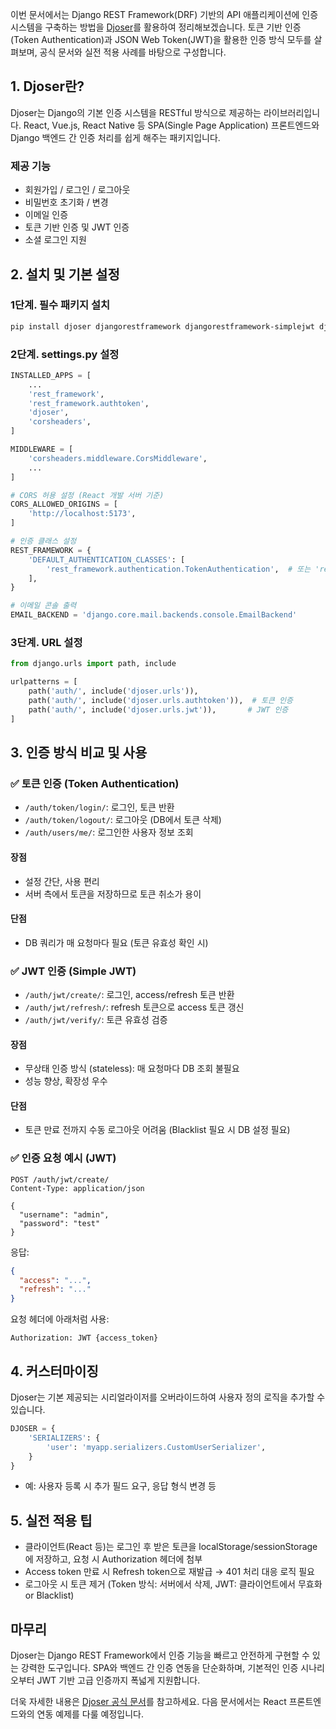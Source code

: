 이번 문서에서는 Django REST Framework(DRF) 기반의 API 애플리케이션에 인증 시스템을 구축하는 방법을 [Djoser](https://djoser.readthedocs.io/en/latest/)를 활용하여 정리해보겠습니다. 토큰 기반 인증(Token Authentication)과 JSON Web Token(JWT)을 활용한 인증 방식 모두를 살펴보며, 공식 문서와 실전 적용 사례를 바탕으로 구성합니다.

## 1. Djoser란?

Djoser는 Django의 기본 인증 시스템을 RESTful 방식으로 제공하는 라이브러리입니다. React, Vue.js, React Native 등 SPA(Single Page Application) 프론트엔드와 Django 백엔드 간 인증 처리를 쉽게 해주는 패키지입니다. 

### 제공 기능
- 회원가입 / 로그인 / 로그아웃
- 비밀번호 초기화 / 변경
- 이메일 인증
- 토큰 기반 인증 및 JWT 인증
- 소셜 로그인 지원

## 2. 설치 및 기본 설정

### 1단계. 필수 패키지 설치
```bash
pip install djoser djangorestframework djangorestframework-simplejwt django-cors-headers
```

### 2단계. settings.py 설정
```python
INSTALLED_APPS = [
    ...
    'rest_framework',
    'rest_framework.authtoken',
    'djoser',
    'corsheaders',
]

MIDDLEWARE = [
    'corsheaders.middleware.CorsMiddleware',
    ...
]

# CORS 허용 설정 (React 개발 서버 기준)
CORS_ALLOWED_ORIGINS = [
    'http://localhost:5173',
]

# 인증 클래스 설정
REST_FRAMEWORK = {
    'DEFAULT_AUTHENTICATION_CLASSES': [
        'rest_framework.authentication.TokenAuthentication',  # 또는 'rest_framework_simplejwt.authentication.JWTAuthentication'
    ],
}

# 이메일 콘솔 출력
EMAIL_BACKEND = 'django.core.mail.backends.console.EmailBackend'
```

### 3단계. URL 설정
```python
from django.urls import path, include

urlpatterns = [
    path('auth/', include('djoser.urls')),
    path('auth/', include('djoser.urls.authtoken')),  # 토큰 인증
    path('auth/', include('djoser.urls.jwt')),       # JWT 인증
]
```

## 3. 인증 방식 비교 및 사용

### ✅ 토큰 인증 (Token Authentication)
- `/auth/token/login/`: 로그인, 토큰 반환
- `/auth/token/logout/`: 로그아웃 (DB에서 토큰 삭제)
- `/auth/users/me/`: 로그인한 사용자 정보 조회

#### 장점
- 설정 간단, 사용 편리
- 서버 측에서 토큰을 저장하므로 토큰 취소가 용이

#### 단점
- DB 쿼리가 매 요청마다 필요 (토큰 유효성 확인 시)

### ✅ JWT 인증 (Simple JWT)
- `/auth/jwt/create/`: 로그인, access/refresh 토큰 반환
- `/auth/jwt/refresh/`: refresh 토큰으로 access 토큰 갱신
- `/auth/jwt/verify/`: 토큰 유효성 검증

#### 장점
- 무상태 인증 방식 (stateless): 매 요청마다 DB 조회 불필요
- 성능 향상, 확장성 우수

#### 단점
- 토큰 만료 전까지 수동 로그아웃 어려움 (Blacklist 필요 시 DB 설정 필요)

### ✅ 인증 요청 예시 (JWT)
```http
POST /auth/jwt/create/
Content-Type: application/json

{
  "username": "admin",
  "password": "test"
}
```
응답:
```json
{
  "access": "...",
  "refresh": "..."
}
```
요청 헤더에 아래처럼 사용:
```
Authorization: JWT {access_token}
```

## 4. 커스터마이징

Djoser는 기본 제공되는 시리얼라이저를 오버라이드하여 사용자 정의 로직을 추가할 수 있습니다.
```python
DJOSER = {
    'SERIALIZERS': {
        'user': 'myapp.serializers.CustomUserSerializer',
    }
}
```
- 예: 사용자 등록 시 추가 필드 요구, 응답 형식 변경 등

## 5. 실전 적용 팁

- 클라이언트(React 등)는 로그인 후 받은 토큰을 localStorage/sessionStorage에 저장하고, 요청 시 Authorization 헤더에 첨부
- Access token 만료 시 Refresh token으로 재발급 → 401 처리 대응 로직 필요
- 로그아웃 시 토큰 제거 (Token 방식: 서버에서 삭제, JWT: 클라이언트에서 무효화 or Blacklist)

## 마무리

Djoser는 Django REST Framework에서 인증 기능을 빠르고 안전하게 구현할 수 있는 강력한 도구입니다. SPA와 백엔드 간 인증 연동을 단순화하며, 기본적인 인증 시나리오부터 JWT 기반 고급 인증까지 폭넓게 지원합니다.

더욱 자세한 내용은 [Djoser 공식 문서](https://djoser.readthedocs.io/en/latest/)를 참고하세요. 다음 문서에서는 React 프론트엔드와의 연동 예제를 다룰 예정입니다.

